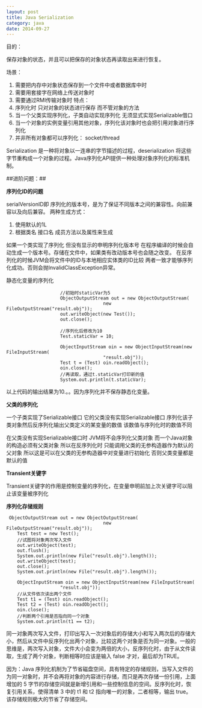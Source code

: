 ```yaml
---
layout: post
title: Java Serialization
category: java
date: 2014-09-27
---
```

目的：

保存对象的状态，并且可以把保存的对象状态再读取出来进行恢复。

场景：

1. 需要把内存中对象状态保存到一个文件中或者数据库中时
2. 需要用套接字在网络上传送对象时
3. 需要通过RMI传输对象时
特点：
1. 序列化时 只对对象的状态进行保存 而不管对象的方法
2. 当一个父类实现序列化，子类自动实现序列化 无须显式实现Serializable借口
3. 当一个对象的实例变量引用其他对象，序列化该对象时也会把引用对象进行序列化
4. 并非所有对象都可以序列化：
socket/thread

Serialization 是一种将对象以一连串的字节描述的过程，deserialization 将这些字节重构成一个对象的过程。Java序列化API提供一种处理对象序列化的标准机制。

##进阶问题：##

**序列化ID的问题**

serialVersionID即 序列化的版本号，是为了保证不同版本之间的兼容性。向前兼容以及向后兼容。
两种生成方式：

1. 使用默认的1L
2. 根据类名 接口名 成员方法以及属性来生成

如果一个类实现了序列化 但没有显示的申明序列化版本号  在程序编译的时候会自动生成一个版本号。存储在文件中，如果类有改动版本号也会随之改变。 在反序列化的时候JVM会将文件中的ID与本地相应实体类的ID比较  两者一致才能够序列化成功。否则会抛InvalidClassException异常。


 静态化变量的序列化


                        //初始时staticVar为5
                        ObjectOutputStream out = new ObjectOutputStream(
                                        new FileOutputStream("result.obj"));
                        out.writeObject(new Test());
                        out.close();

                        //序列化后修改为10
                        Test.staticVar = 10;

                        ObjectInputStream oin = new ObjectInputStream(new FileInputStream(
                                        "result.obj"));
                        Test t = (Test) oin.readObject();
                        oin.close();
                        //再读取，通过t.staticVar打印新的值
                        System.out.println(t.staticVar);
以上代码的输出结果为10.。。因为序列化并不保存静态化变量。

**父类的序列化**

一个子类实现了Serializable接口  它的父类没有实现Serializable接口   序列化该子类对象然后反序列化输出父类定义的某变量的数值  该数值与序列化时的数值不同

 在父类没有实现Serializable接口时  JVM将不会序列化父类对象  而一个Java对象的构造必须有父类对象 所以在反序列化时 只能调用父类的无参构造器作为默认的父对象  所以这是可以在父类的无参构造器中对变量进行初始化 否则父类变量都是默认的值

**Transient关键字**

Transient关键字的作用是控制变量的序列化，在变量申明前加上次关键字可以阻止该变量被序列化

**序列化存储规则**

     ObjectOutputStream out = new ObjectOutputStream(
                                        new FileOutputStream("result.obj"));
        Test test = new Test();
        //试图将对象两次写入文件
        out.writeObject(test);
        out.flush();
        System.out.println(new File("result.obj").length());
        out.writeObject(test);
        out.close();
        System.out.println(new File("result.obj").length());

        ObjectInputStream oin = new ObjectInputStream(new FileInputStream(
                        "result.obj"));
        //从文件依次读出两个文件
        Test t1 = (Test) oin.readObject();
        Test t2 = (Test) oin.readObject();
        oin.close();
        //判断两个引用是否指向同一个对象
        System.out.println(t1 == t2);

同一对象两次写入文件，打印出写入一次对象后的存储大小和写入两次后的存储大小，然后从文件中反序列化出两个对象，比较这两个对象是否为同一对象。一般的思维是，两次写入对象，文件大小会变为两倍的大小，反序列化时，由于从文件读取，生成了两个对象，判断相等时应该是输入 false 才对，最后却为TRUE。

因为：Java 序列化机制为了节省磁盘空间，具有特定的存储规则，当写入文件的为同一对象时，并不会再将对象的内容进行存储，而只是再次存储一份引用，上面增加的 5 字节的存储空间就是新增引用和一些控制信息的空间。反序列化时，恢复引用关系，使得清单 3 中的 t1 和 t2 指向唯一的对象，二者相等，输出 true。该存储规则极大的节省了存储空间。


